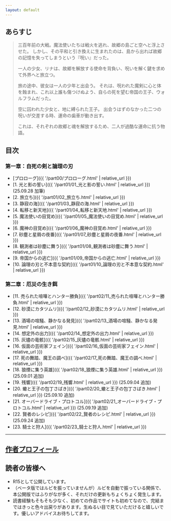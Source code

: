 ```yaml
---
layout: default
---
```




## あらすじ

> 三百年前の大戦。魔法使いたちは戦火を逃れ、故郷の島ごと空へと浮上させた。
> しかし、その平和と引き換えに生まれたのは、島から出れば故郷の記憶を失ってしまうという『呪い』だった。
> 
> 一人の少女、リナは、故郷を解放する使命を背負い、呪いを解く鍵を求めて外界へと旅立つ。
> 
> 旅の途中、彼女は一人の少年と出会う。
> それは、呪われた魔剣に心と体を蝕まれ、これ以上誰も傷つけぬよう、自らの死を望む帝国の王子、ウォルフラムだった。
> 
> 空に囚われた少女と、地に縛られた王子。
> 出会うはずのなかった二つの呪いが交差する時、運命の歯車が動き出す。
> 
> これは、それぞれの故郷と魂を解放するため、二人が過酷な運命に抗う物語。

## 目次

### 第一章：自死の剣と論理の刃
* [プロローグ]({{ '/part00/プロローグ.html' | relative_url }})
* [1. 光と影の誓い]({{ '/part01/01_光と影の誓い.html' | relative_url }})(25.09.28 加筆)
* [2. 旅立ち]({{ '/part01/02_旅立ち.html' | relative_url }})
* [3. 静寂の海]({{ '/part01/03_静寂の海.html' | relative_url }})
* [4. 転移と新天地]({{ '/part01/04_転移と新天地.html' | relative_url }})
* [5. 魔法使いの目覚め]({{ '/part01/05_魔法使いの目覚め.html' | relative_url }})
* [6. 魔神の目覚め]({{ '/part01/06_魔神の目覚め.html' | relative_url }})
* [7. 砂塵と星屑の夜番]({{ '/part01/07_砂塵と星屑の夜番.html' | relative_url }})
* [8. 観測者は砂塵に舞う]({{ '/part01/08_観測者は砂塵に舞う.html' | relative_url }})
* [9. 帝国からの逃亡]({{ '/part01/09_帝国からの逃亡.html' | relative_url }})
* [10. 論理の刃と不本意な契約]({{ '/part01/10_論理の刃と不本意な契約.html' | relative_url }})

### 第二章：厄災の生き餌
* [11. 売られた喧嘩とハンター勝負]({{ '/part02/11_売られた喧嘩とハンター勝負.html' | relative_url }})
* [12. 砂漠にカタツムリ]({{ '/part02/12_砂漠にカタツムリ.html' | relative_url }})
* [13. 酒場の喧騒、静かなる発見]({{ '/part02/13_酒場の喧騒、静かなる発見.html' | relative_url }})
* [14. 想定外の出力]({{ '/part02/14_想定外の出力.html' | relative_url }})
* [15. 灰燼の竜骸]({{ '/part02/15_灰燼の竜骸.html' | relative_url }})
* [16. 仮面の芸術家フェイン]({{ '/part02/16_仮面の芸術家フェイン.html' | relative_url }})
* [17. 死の舞踏、魔王の調べ]({{ '/part02/17_死の舞踏、魔王の調べ.html' | relative_url }})
* [18. 狼煙に集う英雄]({{ '/part02/18_狼煙に集う英雄.html' | relative_url }}) (25.09.01 追加)
* [19. 残響]({{ '/part02/19_残響.html' | relative_url }}) (25.09.04 追加)
* [20. 蠍と王子の包丁さばき]({{ '/part02/20_蠍と王子の包丁さばき.html' | relative_url }}) (25.09.10 追加)
* [21. オーバードライブ・プロトコル]({{ '/part02/21_オーバードライブ・プロトコル.html' | relative_url }}) (25.09.19 追加)
* [22. 賢者のレシピ]({{ '/part02/22_賢者のレシピ.html' | relative_url }}) (25.09.24 追加)
* [23. 騎士と狩人]({{ '/part02/23_騎士と狩人.html' | relative_url }})

---

## [作者プロフィール](./profile.html)


## 読者の皆様へ

* R15として公開しています。
* （ベータ版ではルビを振っていませんが）ルビを自動で振っている関係で、本公開版ではふりがなが多く、それだけの更新もちょくちょく発生します。
* 読書経験もそもそも少なく、初めての作品でサイトも初めてなので、完結まではきっと色々出戻りがあります。生ぬるい目で見ていただけると嬉しいです。優しいアドバイスお待ちしてます。